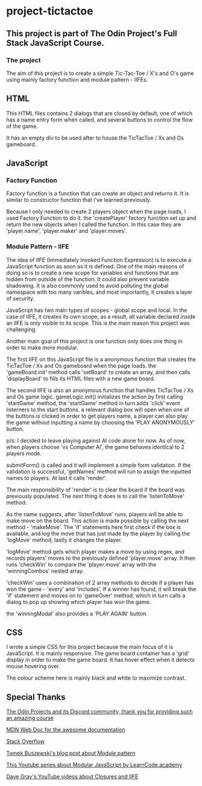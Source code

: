 # project-tictactoe

## This project is part of The Odin Project's Full Stack JavaScript Course.

### The project

The aim of this project is to create a simple Tic-Tac-Toe / X's and O's game using mainly factory function and module pattern - IIFEs.

## HTML

This HTML files contains 2 dialogs that are closed by default, one of which has a name entry form when called, and several buttons to control the flow of the game.

It has an empty div to be used after to house the TicTacToe / Xs and Os gameboard.

## JavaScript

### Factory Function

Factory function is a function that can create an object and returns it. It is similar to constructor function that I've learned previously.

Because I only needed to create 2 players object when the page loads, I used Factory Function to do it. the 'createPlayer' factory function set up and return the new objects when I called the function. In this case they are 'player.name', 'player.maker' and 'player.moves'.

### Module Pattern - IIFE

The idea of IIFE (Immediately Invoked Function Expression) is to execute a JavaScript function as soon as it is defined. One of the main reasons of doing so is to create a new scope for variables and functions that are hidden from outside of the function. It could also prevent variable shadowing. It is also commonly used to avoid polluting the global namespace with too many varibles, and most importantly, it creates a layer of security.

JavaScript has two main types of scopes - global scope and local. In the case of IIFE, it creates its own scope, as a result, all variable declared inside an IIFE is only visible to its scope. This is the main reason this project was challenging.

Another main goal of this project is one function only does one thing in order to make more modular.

The first IIFE on this JavaScript file is a anonymous function that creates the TicTacToe / Xs and Os gameboard when the page loads. the 'gameBoard.init' method calls 'setBoard' to create an array, and then calls 'displayBoard' to fills its HTML files with a new game board.

The second IIFE is also an anonymous function that handles TicTacToe / Xs and Os game logic. gameLogic.init() initializes the action by first calling 'startGame' method, the 'startGame' method in turn adds 'click' event listerners to the start buttons. a relevant dialog box will open when one of the buttons is clicked in order to get players name, a player can also play the game without inputting a name by choosing the 'PLAY ANONYMOUSLY' button. 

p/s: I decided to leave playing against AI code alone for now. As of now, when players choose 'vs Computer AI', the game behaves identical to 2 players mode.

submitForm() is called and it will implement a simple form validation. If the validation is successful, 'getNames' method will run to assign the inputted names to players. At last it calls 'render'.

The main responsibility of 'render' is to clear the board if the board was previously populated. The next thing it does is to call the 'listenToMove' method.

As the name suggests, after 'listenToMove' runs, players will be able to make move on the board. This action is made possible by calling the next method - 'makeMove'. The 'if' statements here first check if the box is available, and log the move that has just made by the player by calling the 'logMove' method, lastly it changes the player.

'logMove' method gets which player makes a move by using regex, and records players' moves to the previously defined 'player.move' array. It then runs 'checkWin' to compare the 'player.move' array with the 'winningCombos' nested array.

'checkWin' uses a combination of 2 array methods to decide if a player has won the game - 'every' and 'includes'. If a winner has found, it will break the 'if' statement and moves on to 'gameOver' method, which in turn calls a dialog to pop up showing which player has won the game.

the 'winningModal' also provides a 'PLAY AGAIN' button.

## CSS

I wrote a simple CSS for this project because the main focus of it is JavaScript. It is mainly responsive. The game board container has a 'grid' display in order to make the game board. It has hover effect when it detects mouse hovering over.

The colour scheme here is mainly black and white to maximize contrast.

## Special Thanks

[The Odin Projects and its Discord community, thank you for providing such an amazing course](https://www.theodinproject.com/)

[MDN Web Doc for the awesome documentation](https://developer.mozilla.org/en-US/)

[Stack Overflow](https://stackoverflow.com/)

[Tomek Buszewski's blog post about Module pattern](https://dev.to/tomekbuszewski/module-pattern-in-javascript-56jm)

[This Youtube series about Modular JavaScript by LearnCode.academy](https://www.youtube.com/playlist?list=PLoYCgNOIyGABs-wDaaxChu82q_xQgUb4f)

[Dave Gray's YouTube videos about Closures and IIFE](https://www.youtube.com/@DaveGrayTeachesCode)